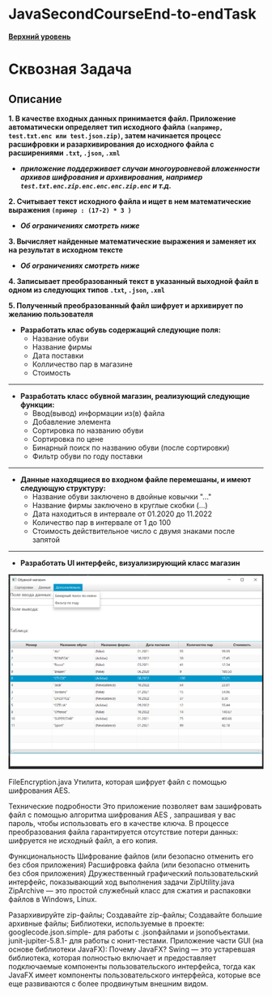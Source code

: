 # JavaSecondCourseEnd-to-endTask

**[Верхний уровень](https://github.com/KristianKuznetsov/JavaPractice)**

# Сквозная Задача 
## Описание 
**1. В качестве входных данных принимается файл. Приложение автоматически определяет тип исходного файла `(например, test.txt.enc или test.json.zip)`, затем начинается процесс расшифровки и разархивирования до исходного файла с расширениями `.txt`, `.json`, `.xml`**

- ***приложение поддерживает случаи многоуровневой вложенности архивов шифрования и архивирования, например `test.txt.enc.zip.enc.enc.enc.zip.enc` и т.д.***

**2. Считывает текст исходного файла и ищет в нем математические выражения `(пример : (17-2) * 3 )`**

- ***Об ограничениях смотреть ниже***

**3. Вычисляет найденные математические выражения и заменяет их на результат в исходном тексте**

- ***Об ограничениях смотреть ниже***

**4. Записывает преобразованный текст в указанный выходной файл в одном из следующих типов `.txt`, `.json`, `.xml`** 

**5. Полученный преобразованный файл шифрует и архивирует по желанию пользователя** 


- **Разработать клас обувь содержащий следующие поля:**
   - Название обуви
   - Название фирмы
   - Дата поставки
   - Колличество пар в магазине
   - Стоимость

___

- **Разработать класс обувной магазин, реализующий следующие функции:**
   - Ввод(вывод) информации из(в) файла
   - Добавление элемента
   - Сортировка по названию обуви
   - Сортировка по цене
   - Бинарный поиск по названию обуви (после сортировки)
   - Фильтр обуви по году поставки 

___

- **Данные находящиеся во входном файле перемешаны, и имеют следующую структуру:**
   - Название обуви заключено в двойные ковычки "..."
   - Название фирмы заключено в круглые скобки (...)
   - Дата находиться в интервале от 01.2020 до 11.2022
   - Количество пар в интервале от 1 до 100
   - Стоимость действительное число с двумя знаками после запятой
   
___
  
- **Разработать UI интерфейс, визуализирующий класс магазин**

![Итоговый вид](https://github.com/KristianKuznetsov/JavaPractice/blob/main/Additional%20materials/2022-12-23_02-01-12.png)


FileEncryption.java
Утилита, которая шифрует файл с помощью шифрования AES.

Технические подробности
Это приложение позволяет вам зашифровать файл с помощью алгоритма шифрования AES , запрашивая у вас пароль, чтобы использовать его в качестве ключа. В процессе преобразования файла гарантируется отсутствие потери данных: шифруется не исходный файл, а его копия.

Функциональность
Шифрование файлов (или безопасно отменить его без сбоя приложения)
Расшифровка файла (или безопасно отменить без сбоя приложения)
Дружественный графический пользовательский интерфейс, показывающий ход выполнения задачи
ZipUtility.java
ZipArchive — это простой служебный класс для сжатия и распаковки файлов в Windows, Linux.

Разархивируйте zip-файлы;
Создавайте zip-файлы;
Создавайте большие архивные файлы;
Библиотеки, используемые в проекте:
googlecode.json.simple- для работы с .jsonфайлами и jsonобъектами.
junit-jupiter-5.8.1- для работы с юнит-тестами.
Приложение части GUI (на основе библиотеки JavaFX):
Почему JavaFX? Swing — это устаревшая библиотека, которая полностью включает и предоставляет подключаемые компоненты пользовательского интерфейса, тогда как JavaFX имеет компоненты пользовательского интерфейса, которые все еще развиваются с более продвинутым внешним видом.
